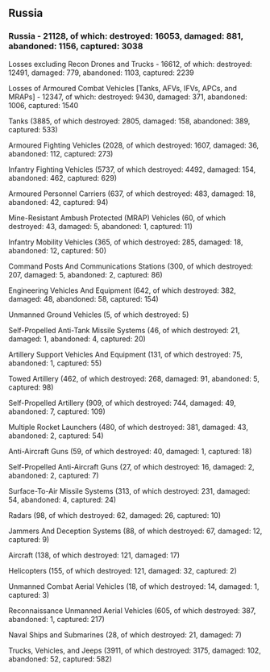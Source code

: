 
 
 ## Russia
 
 ### Russia - 21128, of which: destroyed: 16053, damaged: 881, abandoned: 1156, captured: 3038

 Losses excluding Recon Drones and Trucks - 16612, of which: destroyed: 12491, damaged: 779, abandoned: 1103, captured: 2239

 Losses of Armoured Combat Vehicles [Tanks, AFVs, IFVs, APCs, and MRAPs] - 12347, of which: destroyed: 9430, damaged: 371, abandoned: 1006, captured: 1540

 

 

 Tanks (3885, of which destroyed: 2805, damaged: 158, abandoned: 389, captured: 533)

 Armoured Fighting Vehicles (2028, of which destroyed: 1607, damaged: 36, abandoned: 112, captured: 273)

 Infantry Fighting Vehicles (5737, of which destroyed: 4492, damaged: 154, abandoned: 462, captured: 629)

 Armoured Personnel Carriers (637, of which destroyed: 483, damaged: 18, abandoned: 42, captured: 94)

 Mine-Resistant Ambush Protected (MRAP) Vehicles (60, of which destroyed: 43, damaged: 5, abandoned: 1, captured: 11)

 Infantry Mobility Vehicles (365, of which destroyed: 285, damaged: 18, abandoned: 12, captured: 50)

 Command Posts And Communications Stations (300, of which destroyed: 207, damaged: 5, abandoned: 2, captured: 86)

 Engineering Vehicles And Equipment (642, of which destroyed: 382, damaged: 48, abandoned: 58, captured: 154)

 Unmanned Ground Vehicles (5, of which destroyed: 5)

 Self-Propelled Anti-Tank Missile Systems (46, of which destroyed: 21, damaged: 1, abandoned: 4, captured: 20)

 Artillery Support Vehicles And Equipment (131, of which destroyed: 75, abandoned: 1, captured: 55)

 Towed Artillery (462, of which destroyed: 268, damaged: 91, abandoned: 5, captured: 98)

 Self-Propelled Artillery (909, of which destroyed: 744, damaged: 49, abandoned: 7, captured: 109)

 Multiple Rocket Launchers (480, of which destroyed: 381, damaged: 43, abandoned: 2, captured: 54)

 Anti-Aircraft Guns (59, of which destroyed: 40, damaged: 1, captured: 18)

 Self-Propelled Anti-Aircraft Guns (27, of which destroyed: 16, damaged: 2, abandoned: 2, captured: 7)

 Surface-To-Air Missile Systems (313, of which destroyed: 231, damaged: 54, abandoned: 4, captured: 24)

 Radars (98, of which destroyed: 62, damaged: 26, captured: 10)

 Jammers And Deception Systems (88, of which destroyed: 67, damaged: 12, captured: 9)

 Aircraft (138, of which destroyed: 121, damaged: 17)

 Helicopters (155, of which destroyed: 121, damaged: 32, captured: 2)

 Unmanned Combat Aerial Vehicles (18, of which destroyed: 14, damaged: 1, captured: 3)

 Reconnaissance Unmanned Aerial Vehicles (605, of which destroyed: 387, abandoned: 1, captured: 217)

 Naval Ships and Submarines (28, of which destroyed: 21, damaged: 7)

 Trucks, Vehicles, and Jeeps (3911, of which destroyed: 3175, damaged: 102, abandoned: 52, captured: 582)

